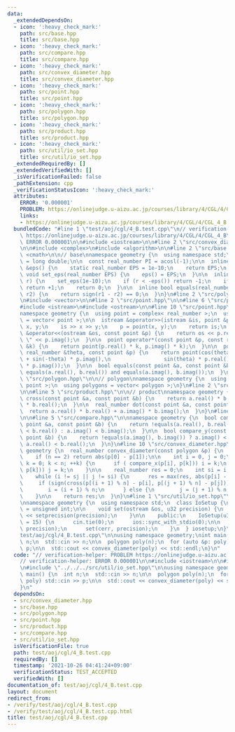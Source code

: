 ```yaml
---
data:
  _extendedDependsOn:
  - icon: ':heavy_check_mark:'
    path: src/base.hpp
    title: src/base.hpp
  - icon: ':heavy_check_mark:'
    path: src/compare.hpp
    title: src/compare.hpp
  - icon: ':heavy_check_mark:'
    path: src/convex_diameter.hpp
    title: src/convex_diameter.hpp
  - icon: ':heavy_check_mark:'
    path: src/point.hpp
    title: src/point.hpp
  - icon: ':heavy_check_mark:'
    path: src/polygon.hpp
    title: src/polygon.hpp
  - icon: ':heavy_check_mark:'
    path: src/product.hpp
    title: src/product.hpp
  - icon: ':heavy_check_mark:'
    path: src/util/io_set.hpp
    title: src/util/io_set.hpp
  _extendedRequiredBy: []
  _extendedVerifiedWith: []
  _isVerificationFailed: false
  _pathExtension: cpp
  _verificationStatusIcon: ':heavy_check_mark:'
  attributes:
    ERROR: '0.000001'
    PROBLEM: https://onlinejudge.u-aizu.ac.jp/courses/library/4/CGL/4/CGL_4_B
    links:
    - https://onlinejudge.u-aizu.ac.jp/courses/library/4/CGL/4/CGL_4_B
  bundledCode: "#line 1 \"test/aoj/cgl/4_B.test.cpp\"\n// verification-helper: PROBLEM\
    \ https://onlinejudge.u-aizu.ac.jp/courses/library/4/CGL/4/CGL_4_B\n// verification-helper:\
    \ ERROR 0.000001\n\n#include <iostream>\n\n#line 2 \"src/convex_diameter.hpp\"\
    \n\n#include <complex>\n#include <algorithm>\n\n#line 2 \"src/base.hpp\"\n\n#include\
    \ <cmath>\n\n// base\nnamespace geometry {\n  using namespace std;\n  using real_number\
    \ = long double;\n\n  const real_number PI = acosl(-1);\n\n  inline static real_number\
    \ &eps() {\n    static real_number EPS = 1e-10;\n    return EPS;\n  }\n\n  static\
    \ void set_eps(real_number EPS) {\n    eps() = EPS;\n  }\n\n  inline int sign(real_number\
    \ r) {\n    set_eps(1e-10);\n    if (r < -eps()) return -1;\n    if (r > +eps())\
    \ return +1;\n    return 0;\n  }\n\n  inline bool equals(real_number r1, real_number\
    \ r2) {\n    return sign(r1 - r2) == 0;\n  }\n}\n#line 2 \"src/polygon.hpp\"\n\
    \n#include <vector>\n\n#line 2 \"src/point.hpp\"\n\n#line 6 \"src/point.hpp\"\n\
    #include <istream>\n#include <ostream>\n\n#line 10 \"src/point.hpp\"\n\n// point\n\
    namespace geometry {\n  using point = complex< real_number >;\n  using points\
    \ = vector< point >;\n\n  istream &operator>>(istream &is, point &p) {\n    real_number\
    \ x, y;\n    is >> x >> y;\n    p = point(x, y);\n    return is;\n  }\n\n  ostream\
    \ &operator<<(ostream &os, const point &p) {\n    return os << p.real() << \"\
    \ \" << p.imag();\n  }\n\n  point operator*(const point &p, const real_number\
    \ &k) {\n    return point(p.real() * k, p.imag() * k);\n  }\n\n  point rotate(const\
    \ real_number &theta, const point &p) {\n    return point(cos(theta) * p.real()\
    \ + sin(-theta) * p.imag(),\n                 sin(theta) * p.real() + cos(-theta)\
    \ * p.imag());\n  }\n\n  bool equals(const point &a, const point &b) {\n    return\
    \ equals(a.real(), b.real()) and equals(a.imag(), b.imag());\n  }\n}\n#line 6\
    \ \"src/polygon.hpp\"\n\n// polygon\nnamespace geometry {\n  using polygon = vector<\
    \ point >;\n  using polygons = vector< polygon >;\n}\n#line 2 \"src/product.hpp\"\
    \n\n#line 5 \"src/product.hpp\"\n\n// product\nnamespace geometry {\n  real_number\
    \ cross(const point &a, const point &b) {\n    return a.real() * b.imag() - a.imag()\
    \ * b.real();\n  }\n\n  real_number dot(const point &a, const point &b) {\n  \
    \  return a.real() * b.real() + a.imag() * b.imag();\n  }\n}\n#line 2 \"src/compare.hpp\"\
    \n\n#line 5 \"src/compare.hpp\"\n\nnamespace geometry {\n  bool compare_x(const\
    \ point &a, const point &b) {\n    return !equals(a.real(), b.real()) ? a.real()\
    \ < b.real() : a.imag() < b.imag();\n  }\n\n  bool compare_y(const point &a, const\
    \ point &b) {\n    return !equals(a.imag(), b.imag()) ? a.imag() < b.imag() :\
    \ a.real() < b.real();\n  }\n}\n#line 10 \"src/convex_diameter.hpp\"\n\nnamespace\
    \ geometry {\n  real_number convex_diameter(const polygon &p) {\n    int n = p.size();\n\
    \    if (n == 2) return abs(p[0] - p[1]);\n\n    int i = 0, j = 0;\n    for (int\
    \ k = 0; k < n; ++k) {\n      if ( compare_x(p[i], p[k])) i = k;\n      if (!compare_x(p[j],\
    \ p[k])) j = k;\n    }\n\n    real_number res = 0;\n    int si = i, sj = j;\n\
    \    while (i != sj || j != si) {\n      res = max(res, abs(p[i] - p[j]));\n \
    \     if (sign(cross(p[(i + 1) % n] - p[i], p[(j + 1) % n] - p[j])) == -1) {\n\
    \        i = (i + 1) % n;\n      } else {\n        j = (j + 1) % n;\n      }\n\
    \    }\n\n    return res;\n  }\n}\n#line 1 \"src/util/io_set.hpp\"\n#include <iomanip>\n\
    \nnamespace geometry {\n  using namespace std;\n  class IoSetup {\n    using u32\
    \ = unsigned int;\n\n    void set(ostream &os, u32 precision) {\n      os << fixed\
    \ << setprecision(precision);\n    }\n\n    public:\n    IoSetup(u32 precision\
    \ = 15) {\n      cin.tie(0);\n      ios::sync_with_stdio(0);\n\n      set(cout,\
    \ precision);\n      set(cerr, precision);\n    }\n  } iosetup;\n}\n#line 8 \"\
    test/aoj/cgl/4_B.test.cpp\"\n\nusing namespace geometry;\nint main() {\n  int\
    \ n;\n  std::cin >> n;\n\n  polygon poly(n);\n  for (auto &p: poly) std::cin >>\
    \ p;\n\n  std::cout << convex_diameter(poly) << std::endl;\n}\n"
  code: "// verification-helper: PROBLEM https://onlinejudge.u-aizu.ac.jp/courses/library/4/CGL/4/CGL_4_B\n\
    // verification-helper: ERROR 0.000001\n\n#include <iostream>\n\n#include \"../../../src/convex_diameter.hpp\"\
    \n#include \"../../../src/util/io_set.hpp\"\n\nusing namespace geometry;\nint\
    \ main() {\n  int n;\n  std::cin >> n;\n\n  polygon poly(n);\n  for (auto &p:\
    \ poly) std::cin >> p;\n\n  std::cout << convex_diameter(poly) << std::endl;\n\
    }\n"
  dependsOn:
  - src/convex_diameter.hpp
  - src/base.hpp
  - src/polygon.hpp
  - src/point.hpp
  - src/product.hpp
  - src/compare.hpp
  - src/util/io_set.hpp
  isVerificationFile: true
  path: test/aoj/cgl/4_B.test.cpp
  requiredBy: []
  timestamp: '2021-10-26 04:41:24+09:00'
  verificationStatus: TEST_ACCEPTED
  verifiedWith: []
documentation_of: test/aoj/cgl/4_B.test.cpp
layout: document
redirect_from:
- /verify/test/aoj/cgl/4_B.test.cpp
- /verify/test/aoj/cgl/4_B.test.cpp.html
title: test/aoj/cgl/4_B.test.cpp
---
```

